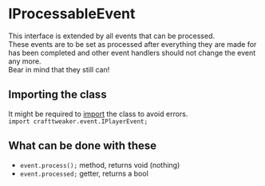 # IProcessableEvent

This interface is extended by all events that can be processed.  
These events are to be set as processed after everything they are made for has been completed and other event handlers should not change the event any more.  
Bear in mind that they still can!

## Importing the class

It might be required to [import](/AdvancedFunctions/Import/) the class to avoid errors.  
`import crafttweaker.event.IPlayerEvent;`

## What can be done with these

- `event.process();` method, returns void (nothing)
- `event.processed;` getter, returns a bool